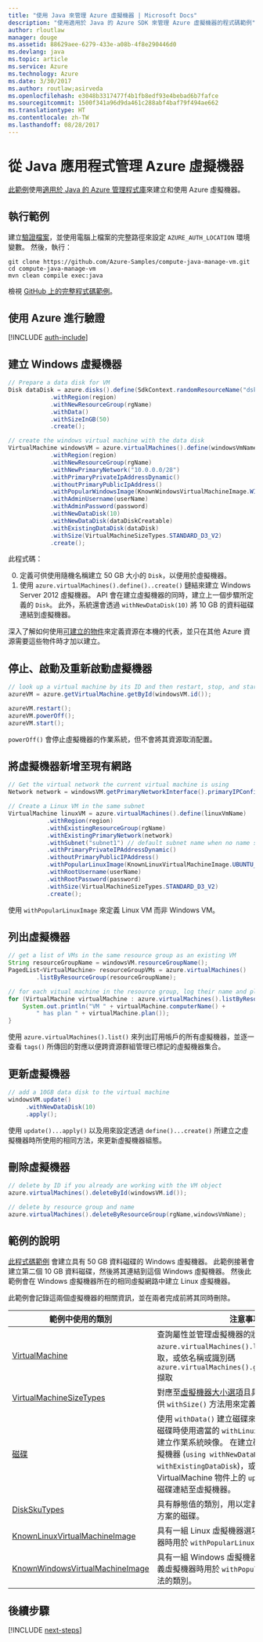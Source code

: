 ```yaml
---
title: "使用 Java 來管理 Azure 虛擬機器 | Microsoft Docs"
description: "使用適用於 Java 的 Azure SDK 來管理 Azure 虛擬機器的程式碼範例"
author: rloutlaw
manager: douge
ms.assetid: 88629aee-6279-433e-a08b-4f8e290446d0
ms.devlang: java
ms.topic: article
ms.service: Azure
ms.technology: Azure
ms.date: 3/30/2017
ms.author: routlaw;asirveda
ms.openlocfilehash: e3048b3317477f4b1fb8edf93e4bebad6b7fafce
ms.sourcegitcommit: 1500f341a96d9da461c288abf4baf79f494ae662
ms.translationtype: HT
ms.contentlocale: zh-TW
ms.lasthandoff: 08/28/2017
---
```

# <a name="manage-azure-virtual-machines-from-your-java-applications"></a>從 Java 應用程式管理 Azure 虛擬機器

[此範例](https://github.com/Azure-Samples/compute-java-manage-vm/)使用[適用於 Java 的 Azure 管理程式庫](https://github.com/Azure/azure-sdk-for-java)來建立和使用 Azure 虛擬機器。

## <a name="run-the-sample"></a>執行範例

建立[驗證檔案](https://github.com/Azure/azure-sdk-for-java/blob/master/AUTH.md)，並使用電腦上檔案的完整路徑來設定 `AZURE_AUTH_LOCATION` 環境變數。 然後，執行：

```
git clone https://github.com/Azure-Samples/compute-java-manage-vm.git
cd compute-java-manage-vm
mvn clean compile exec:java
```

檢視 [GitHub 上的完整程式碼範例](https://github.com/Azure-Samples/compute-java-manage-vm/blob/master/src/main/java/com/microsoft/azure/management/compute/samples/ManageVirtualMachine.java)。

## <a name="authenticate-with-azure"></a>使用 Azure 進行驗證

[!INCLUDE [auth-include](includes/java-auth-include.md)]

## <a name="create-a-windows-virtual-machine"></a>建立 Windows 虛擬機器

```java
// Prepare a data disk for VM
Disk dataDisk = azure.disks().define(SdkContext.randomResourceName("dsk", 30))
            .withRegion(region)
            .withNewResourceGroup(rgName)
            .withData()
            .withSizeInGB(50)
            .create();

// create the windows virtual machine with the data disk            
VirtualMachine windowsVM = azure.virtualMachines().define(windowsVmName)
            .withRegion(region)
            .withNewResourceGroup(rgName)
            .withNewPrimaryNetwork("10.0.0.0/28")
            .withPrimaryPrivateIpAddressDynamic()
            .withoutPrimaryPublicIpAddress()
            .withPopularWindowsImage(KnownWindowsVirtualMachineImage.WINDOWS_SERVER_2012_R2_DATACENTER)
            .withAdminUsername(userName)
            .withAdminPassword(password)
            .withNewDataDisk(10)
            .withNewDataDisk(dataDiskCreatable)
            .withExistingDataDisk(dataDisk)
            .withSize(VirtualMachineSizeTypes.STANDARD_D3_V2)
            .create();
```

此程式碼：   

0. 定義可供使用隨機名稱建立 50 GB 大小的 `Disk`，以便用於虛擬機器。
0. 使用 `azure.virtualMachines().define()..create()` 鏈結來建立 Windows Server 2012 虛擬機器。 API 會在建立虛擬機器的同時，建立上一個步驟所定義的 `Disk`。 此外，系統還會透過 `withNewDataDisk(10)` 將 10 GB 的資料磁碟連結到虛擬機器。

深入了解如何使用[可建立的<T>物件](java-sdk-azure-concepts.md#Creatables)來定義資源在本機的代表，並只在其他 Azure 資源需要這些物件時才加以建立。

## <a name="stop-start-and-restart-a-virtual-machine"></a>停止、啟動及重新啟動虛擬機器

```java
// look up a virtual machine by its ID and then restart, stop, and start it
azureVM = azure.getVirtualMachine.getById(windowsVM.id());

azureVM.restart();
azureVM.powerOff();
azureVM.start();
```

`powerOff()` 會停止虛擬機器的作業系統，但不會將其資源取消配置。

## <a name="add-a-virtual-machine-to-an-existing-network"></a>將虛擬機器新增至現有網路

```java
// Get the virtual network the current virtual machine is using
Network network = windowsVM.getPrimaryNetworkInterface().primaryIPConfiguration().getNetwork();

// Create a Linux VM in the same subnet
VirtualMachine linuxVM = azure.virtualMachines().define(linuxVmName)
           .withRegion(region)
           .withExistingResourceGroup(rgName)
           .withExistingPrimaryNetwork(network)
           .withSubnet("subnet1") // default subnet name when no name specified at creation
           .withPrimaryPrivateIPAddressDynamic()
           .withoutPrimaryPublicIPAddress()
           .withPopularLinuxImage(KnownLinuxVirtualMachineImage.UBUNTU_SERVER_16_04_LTS)
           .withRootUsername(userName)
           .withRootPassword(password)
           .withSize(VirtualMachineSizeTypes.STANDARD_D3_V2)
           .create();
```

使用 `withPopularLinuxImage` 來定義 Linux VM 而非 Windows VM。


## <a name="list-virtual-machines"></a>列出虛擬機器

```java
// get a list of VMs in the same resource group as an existing VM
String resourceGroupName = windowsVM.resourceGroupName();
PagedList<VirtualMachine> resourceGroupVMs = azure.virtualMachines()
        .listByResourceGroup(resourceGroupName); 

// for each vitual machine in the resource group, log their name and plan
for (VirtualMachine virtualMachine : azure.virtualMachines().listByResourceGroup(resourceGroupName)) {
    System.out.println("VM " + virtualMachine.computerName() + 
        " has plan " + virtualMachine.plan());
}
```

使用 `azure.virtualMachines().list()` 來列出訂用帳戶的所有虛擬機器，並逐一查看 `tags()` 所傳回的對應以便跨資源群組管理已標記的虛擬機器集合。

## <a name="update-a-virtual-machine"></a>更新虛擬機器

```java
// add a 10GB data disk to the virtual machine
windowsVM.update()
     .withNewDataDisk(10)
     .apply();
```

使用 `update()...apply()` 以及用來設定透過 `define()...create()` 所建立之虛擬機器時所使用的相同方法，來更新虛擬機器組態。

## <a name="delete-a-virtual-machine"></a>刪除虛擬機器

```java
// delete by ID if you already are working with the VM object
azure.virtualMachines().deleteById(windowsVM.id());

// delete by resource group and name
azure.virtualMachines().deleteByResourceGroup(rgName,windowsVmName);
```

## <a name="sample-explanation"></a>範例的說明

[此程式碼範例](https://github.com/Azure-Samples/compute-java-manage-vm/blob/master/src/main/java/com/microsoft/azure/management/compute/samples/ManageVirtualMachine.java) 會建立具有 50 GB 資料磁碟的 Windows 虛擬機器。 此範例接著會建立第二個 10 GB 資料磁碟，然後將其連結到這個 Windows 虛擬機器。
然後此範例會在 Windows 虛擬機器所在的相同虛擬網路中建立 Linux 虛擬機器。

此範例會記錄這兩個虛擬機器的相關資訊，並在兩者完成前將其同時刪除。

| 範例中使用的類別 | 注意事項
|-------|-------|
| [VirtualMachine](https://docs.microsoft.com/java/api/com.microsoft.azure.management.compute._virtual_machine) | 查詢屬性並管理虛擬機器的狀態。 使用 `azure.virtualMachines().list()` 以清單形式擷取，或依名稱或識別碼 `azure.virtualMachines().getByResourceGroup()` 擷取
| [VirtualMachineSizeTypes](https://docs.microsoft.com/java/api/com.microsoft.azure.management.compute._virtual_machine_size_types) | 對應至[虛擬機器大小選項](https://azure.microsoft.com/pricing/details/virtual-machines/linux/)且具有靜態值的類別，可供 `withSize()` 方法用來定義配置給 VM 的資源。
| [磁碟](https://docs.microsoft.com/java/api/com.microsoft.azure.management.compute._disk) | 使用 `withData()` 建立磁碟來儲存資料，或在定義磁碟時使用適當的 `withLinux` 或 `withWindows` 方法建立作業系統映像。 在建立磁碟時將磁碟連結至虛擬機器 (`using withNewDataDisk` 或 `withExistingDataDisk`)，或在建立磁碟後透過 VirtualMachine 物件上的 `update()..apply()` 將磁碟連結至虛擬機器。
| [DiskSkuTypes](https://docs.microsoft.com/java/api/com.microsoft.azure.management.compute._disk_sku_types) | 具有靜態值的類別，用以定義具有標準或[進階](https://docs.microsoft.com/azure/storage/storage-premium-storage)儲存方案的磁碟。
| [KnownLinuxVirtualMachineImage](https://docs.microsoft.com/java/api/com.microsoft.azure.management.compute._known_linux_virtual_machine_image) | 具有一組 Linux 虛擬機器選項，以便在定義虛擬機器時用於 `withPopularLinuxImage()` 方法的類別。
| [KnownWindowsVirtualMachineImage](https://docs.microsoft.com/java/api/com.microsoft.azure.management.compute._known_windows_virtual_machine_image) | 具有一組 Windows 虛擬機器映像選項，以便在定義虛擬機器時用於 `withPopularWindowsImage()` 方法的類別。

## <a name="next-steps"></a>後續步驟

[!INCLUDE [next-steps](includes/java-next-steps.md)]